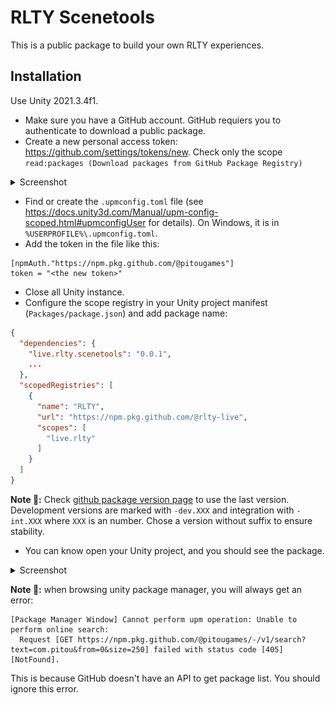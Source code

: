 # RLTY Scenetools

This is a public package to build your own RLTY experiences.

## Installation

Use Unity 2021.3.4f1.

 - Make sure you have a GitHub account. GitHub requiers you to authenticate to download a public package.
 - Create a new personal access token: https://github.com/settings/tokens/new. Check only the scope `read:packages (Download packages from GitHub Package Registry)`
<details>
  <summary>Screenshot</summary>
  
  ![screenshot](Docs~/Token.png)
</details>


 - Find or create the `.upmconfig.toml` file (see https://docs.unity3d.com/Manual/upm-config-scoped.html#upmconfigUser for details). On Windows, it is in `%USERPROFILE%\.upmconfig.toml`.
 - Add the token in the file like this:
 ```
[npmAuth."https://npm.pkg.github.com/@pitougames"]
token = "<the new token>"
```
 - Close all Unity instance.
 - Configure the scope registry in your Unity project manifest (`Packages/package.json`) and add package name:

```json
{
  "dependencies": {
    "live.rlty.scenetools": "0.0.1",
    ...
  },
  "scopedRegistries": [
    {
      "name": "RLTY",
      "url": "https://npm.pkg.github.com/@rlty-live",
      "scopes": [
        "live.rlty"
      ]
    }
  ]
}
```

**Note 📝:** Check [github package version page](https://github.com/rlty-live/SceneTools/pkgs/npm/live.rlty.scenetools/versions) to use the last version. Development versions are marked with `-dev.XXX` and integration with `-int.XXX` where `XXX` is an number. Chose a version without suffix to ensure stability.

 - You can know open your Unity project, and you should see the package.

<details>
  <summary>Screenshot</summary>
  
  ![screenshot](Docs~/PackageInUnity.png)
</details>

**Note 📝:** when browsing unity package manager, you will always get an error:
```
[Package Manager Window] Cannot perform upm operation: Unable to perform online search:
  Request [GET https://npm.pkg.github.com/@pitougames/-/v1/search?text=com.pitou&from=0&size=250] failed with status code [405] [NotFound].
```
This is because GitHub doesn't have an API to get package list. You should ignore this error.
